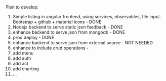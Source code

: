 Plan to develop:
1. Simple listing in angular frontend, using services, observables, file input. Bootstrap + github + material icons - DONE
2. Nodejs backend to serve static json feedback - DONE
3. enhance backend to serve json from mongodb - DONE
4. prod deploy - DONE
5. enhance backend to serve json from external source - NOT NEEDED
6. enhance to include crud operations - 
7. add menu
8. add auth
9. add acl
10. add charting
11. ...
